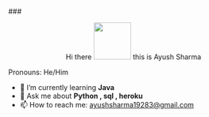 ###<p align="center"> Hi there <img src="https://github.com/ayush19283/ayush19283/blob/main/waving-wave.gif" width="75px"> this is Ayush Sharma</p>

<h align="center">Pronouns: He/Him</h>



- 🌱 I’m currently learning **Java**
- 💬 Ask me about **Python , sql , heroku**
- 📫 How to reach me: ayushsharma19283@gmail.com

